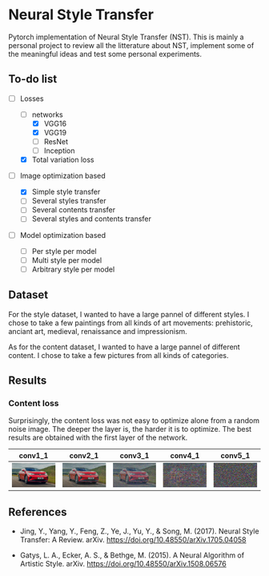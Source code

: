 # Neural Style Transfer

Pytorch implementation of Neural Style Transfer (NST). This is mainly a personal project to review all the litterature about NST, implement some of the meaningful ideas and test some personal experiments.

## To-do list

- [ ] Losses

  - [ ] networks
    - [x] VGG16
    - [x] VGG19
    - [ ] ResNet
    - [ ] Inception
  - [x] Total variation loss

- [ ] Image optimization based

  - [x] Simple style transfer
  - [ ] Several styles transfer
  - [ ] Several contents transfer
  - [ ] Several styles and contents transfer

- [ ] Model optimization based

  - [ ] Per style per model
  - [ ] Multi style per model
  - [ ] Arbitrary style per model

## Dataset

For the style dataset, I wanted to have a large pannel of different styles. I chose to take a few paintings from all kinds of art movements: prehistoric, anciant art, medieval, renaissance and impressionism.

As for the content dataset, I wanted to have a large pannel of different content. I chose to take a few pictures from all kinds of categories.

## Results

### Content loss

Surprisingly, the content loss was not easy to optimize alone from a random noise image. The deeper the layer is, the harder it is to optimize. The best results are obtained with the first layer of the network.

|                             conv1_1                             |                             conv2_1                             |                             conv3_1                             |                             conv4_1                             |                             conv5_1                             |
| :-------------------------------------------------------------: | :-------------------------------------------------------------: | :-------------------------------------------------------------: | :-------------------------------------------------------------: | :-------------------------------------------------------------: |
| ![](visualizations/content_optimization/content_conv1_1_3k.png) | ![](visualizations/content_optimization/content_conv2_1_3k.png) | ![](visualizations/content_optimization/content_conv3_1_3k.png) | ![](visualizations/content_optimization/content_conv4_1_3k.png) | ![](visualizations/content_optimization/content_conv5_1_3k.png) |

## References

- Jing, Y., Yang, Y., Feng, Z., Ye, J., Yu, Y., & Song, M. (2017). Neural Style Transfer: A Review. arXiv. https://doi.org/10.48550/arXiv.1705.04058

- Gatys, L. A., Ecker, A. S., & Bethge, M. (2015). A Neural Algorithm of Artistic Style. arXiv. https://doi.org/10.48550/arXiv.1508.06576
